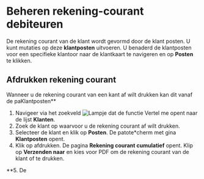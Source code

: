 # Beheren rekening-courant debiteuren

De rekening courant van de klant wordt gevormd door de klant posten. U kunt mutaties op deze **klantposten** uitvoeren.
U benaderd de klantposten voor een specifieke klantoor naar de klantkaart te navigeren en op **Posten** te klikken. 

## Afdrukken rekening courant

Wanneer u de rekening courant van een kant af wilt drukken kan dit vanaf de paKlantposten**

1. Navigeer via het zoekveld ![Lampje dat de functie Vertel me opent](https://docs.microsoft.com/nl-NL/dynamics365/business-central/media/ui-search/search_small.png "Vertel me wat u wilt doen") naar de lijst **Klanten**.
2. Zoek de klant op waarvoor u de rekening courant af wilt drukken. 
3. Selecteer de klant en klik op **Posten**. De patote*cherm met gina **Klantposten** opent. 
4. Klik op afdrukken. De pagina **Rekening courant cumulatief** opent. Klip op **Verzenden naar**  en kies voor PDF om de rekening courant van de klant of te drukken. 

**5. De


<!--stackedit_data:
eyJoaXN0b3J5IjpbLTIwODk0MzQxMiwzODEyMDk3OTEsLTc0Mz
c2NDczMiwtMTYxNzU3MjM5MSwyMDczNjAzMDc0LC05NzU0NjYy
MjJdfQ==
-->